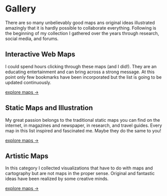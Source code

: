 # Gallery
There are so many unbelievably good maps ans original ideas illustrated amazingly that it is hardly possible to collaborate everything. Following is the beginning of my collection I gathered over the years through research, social media, and forums. 

## Interactive Web Maps
I could spend hours clicking through these maps (and I did!). They are an educating entertainment and can bring across a strong message. At this point only few bookmarks have been incorporated but the list is going to be updated continuously.

<a href="/Gallery/interactive" class="actionLinkInline"> explore maps →</a>

## Static Maps and Illustration
My great passion belongs to the traditional static maps you can find on the internet, in magazines and newspaper, in research, and travel guides. Every map in this list inspired and fascinated me. Maybe they do the same to you!

<a href="/Gallery/static" class="actionLinkInline"> explore maps →</a>

## Artistic Maps
In this category I collected visualizations that have to do with maps and cartography but are not maps in the proper sense. Original and fantastic ideas have been realized by some creative minds. 

<a href="/Guide/online" class="actionLinkInline"> explore maps →</a>